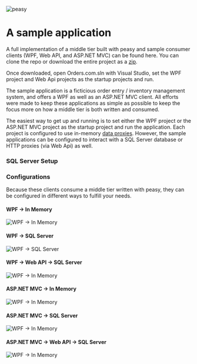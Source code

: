 ![peasy](https://www.dropbox.com/s/2yajr2x9yevvzbm/peasy3.png?dl=0&raw=1)

# A sample application

A full implementation of a middle tier built with peasy and sample consumer clients (WPF, Web API, and ASP.NET MVC) can be found here.  You can clone the repo or download the entire project as a [zip](https://github.com/peasy/samples/archive/master.zip).

Once downloaded, open Orders.com.sln with Visual Studio, set the WPF project and Web Api projects as the startup projects and run.

The sample application is a ficticious order entry / inventory management system, and offers a WPF as well as an ASP.NET MVC client.  All efforts were made to keep these applications as simple as possible to keep the focus more on how a middle tier is both written and consumed.

The easiest way to get up and running is to set either the WPF project or the ASP.NET MVC project as the startup project and run the application.  Each project is configured to use in-memory [data proxies]().  However, the sample applications can be configured to interact with a SQL Server database or HTTP proxies (via Web Api) as well.

### SQL Server Setup

### Configurations

Because these clients consume a middle tier written with peasy, they can be configured in different ways to fulfill your needs.

#### WPF -> In Memory

![WPF -> In Memory](https://www.dropbox.com/s/yex9qv528um3re6/WPF.png?dl=0&raw=1)

#### WPF -> SQL Server
![WPF -> SQL Server](https://www.dropbox.com/s/s5xvkdgkasynzd6/WPF-SQL.png?dl=0&raw=1)

#### WPF -> Web API -> SQL Server
![WPF -> In Memory](https://www.dropbox.com/s/3jnzgut90xfoy23/WPF-API-SQL.png?dl=0&raw=1)

#### ASP.NET MVC -> In Memory
![WPF -> In Memory](https://www.dropbox.com/s/woda85tpyk7l3ht/MVC.png?dl=0&raw=1)

#### ASP.NET MVC -> SQL Server
![WPF -> In Memory](https://www.dropbox.com/s/9gsj1omqezv2f0b/MVC-SQL.png?dl=0&raw=1)

#### ASP.NET MVC -> Web API -> SQL Server
![WPF -> In Memory](https://www.dropbox.com/s/12s0xb94aj8fuyu/MVC-API-SQL.png?dl=0&raw=1)

